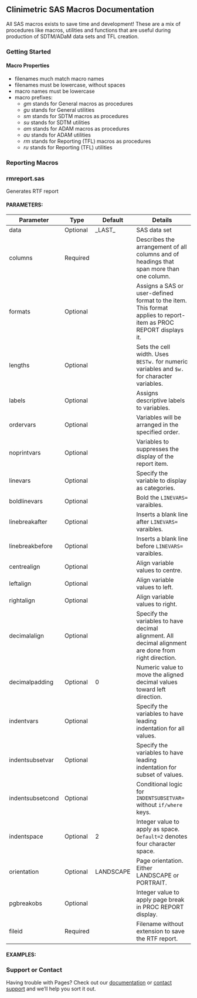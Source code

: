 ## Clinimetric SAS Macros Documentation

All SAS macros exists to save time and development! These are a mix of procedures like macros, utilities and functions that are useful during production of SDTM/ADaM data sets and TFL creation.

### Getting Started

#### Macro Properties

- filenames much match macro names
- filenames must be lowercase, without spaces
- macro names must be lowercase
- macro prefixes:
  - _gm_ stands for General macros as procedures
  - _gu_ stands for General utilities
  - _sm_ stands for SDTM macros as procedures
  - _su_ stands for SDTM utilities
  - _am_ stands for ADAM macros as procedures
  - _au_ stands for ADAM utilities
  - _rm_ stands for Reporting (TFL) macros as procedures
  - _ru_ stands for Reporting (TFL) utilities 

### Reporting Macros

### rmreport.sas

Generates RTF report

#### PARAMETERS:

| Parameter        | Type     | Default   | Details                                                                                                           |
|------------------|----------|-----------|-------------------------------------------------------------------------------------------------------------------|
| data             | Optional | \_LAST_   |  SAS data set                                                                                                     |
| columns          | Required |           | Describes the arrangement of all columns and of headings that span more than one column.                          |
| formats          | Optional |           | Assigns a SAS or user-defined format to the item. This format applies to report-item as PROC REPORT displays it.  |
| lengths          | Optional |           | Sets the cell width. Uses `BESTw.` for numeric variables and `$w.` for character variables.                       |
| labels           | Optional |           | Assigns descriptive labels to variables.                                                                          |
| ordervars        | Optional |           | Variables will be arranged in the specified order.                                                                |
| noprintvars      | Optional |           | Variables to suppresses the display of the report item.                                                           |
| linevars         | Optional |           | Specify the variable to display as categories.                                                                    |
| boldlinevars     | Optional |           | Bold the `LINEVARS=` varaibles.                                                                                   |
| linebreakafter   | Optional |           | Inserts a blank line after `LINEVARS=` varaibles.                                                                 |
| linebreakbefore  | Optional |           | Inserts a blank line before `LINEVARS=` varaibles.                                                                |
| centrealign      | Optional |           | Align variable values to centre.                                                                                  |
| leftalign        | Optional |           | Align variable values to left.                                                                                    |
| rightalign       | Optional |           | Align variable values to right.                                                                                   |
| decimalalign     | Optional |           | Specify the variables to have decimal alignment. All decimal alignment are done from right direction.             |
| decimalpadding   | Optional | 0         | Numeric value to move the aligned decimal values toward left direction.                                           |
| indentvars       | Optional |           | Specify the variables to have leading indentation for all values.                                                 |
| indentsubsetvar  | Optional |           | Specify the variables to have leading indentation for subset of values.                                           |
| indentsubsetcond | Optional |           | Conditional logic for `INDENTSUBSETVAR=` without `if/where` keys.                                                 |
| indentspace      | Optional | 2         | Integer value to apply as space. `Default=2` denotes four character space.                                        |
| orientation      | Optional | LANDSCAPE | Page orientation. Either LANDSCAPE or PORTRAIT.                                                                   |
| pgbreakobs       | Optional |           | Integer value to apply page break in PROC REPORT display.                                                         |
| fileid           | Required |           | Filename without extension to save the RTF report.                                                                |

#### EXAMPLES:


### Support or Contact

Having trouble with Pages? Check out our [documentation](https://docs.github.com/categories/github-pages-basics/) or [contact support](https://support.github.com/contact) and we’ll help you sort it out.
